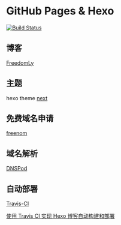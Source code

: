 # GitHub Pages & Hexo

[![Build Status](https://travis-ci.org/feilongjiang/feilongjiang.github.io.svg?branch=source)](https://travis-ci.org/feilongjiang/feilongjiang.github.io)

## 博客

[FreedomLy](https://www.freedomly.tk)

## 主题

hexo theme [next](https://github.com/next-theme/hexo-theme-next)

## 免费域名申请

[freenom](https://www.freenom.com/zh/index.html?lang=zh)

## 域名解析

[DNSPod](https://www.dnspod.cn/)

## 自动部署

[Travis-CI](https://https://travis-ci.org/)

[使用 Travis CI 实现 Hexo 博客自动构建和部署](https://freedomly.tk/2019/01/16/Hexo-Travis-CI-auto-deploy/)